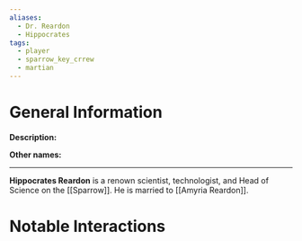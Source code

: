 ```yaml
---
aliases:
  - Dr. Reardon
  - Hippocrates
tags:
  - player
  - sparrow_key_crrew
  - martian
---
```

# General Information
**Description:** 

**Other names:** 

---
**Hippocrates Reardon** is a renown scientist, technologist, and Head of Science on the [[Sparrow]]. He is married to [[Amyria Reardon]].

# Notable Interactions
